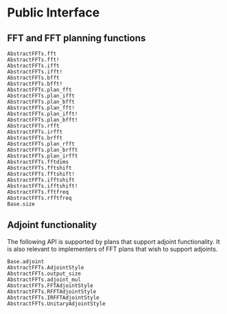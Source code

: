 # Public Interface

## FFT and FFT planning functions

```@docs
AbstractFFTs.fft
AbstractFFTs.fft!
AbstractFFTs.ifft
AbstractFFTs.ifft!
AbstractFFTs.bfft
AbstractFFTs.bfft!
AbstractFFTs.plan_fft
AbstractFFTs.plan_ifft
AbstractFFTs.plan_bfft
AbstractFFTs.plan_fft!
AbstractFFTs.plan_ifft!
AbstractFFTs.plan_bfft!
AbstractFFTs.rfft
AbstractFFTs.irfft
AbstractFFTs.brfft
AbstractFFTs.plan_rfft
AbstractFFTs.plan_brfft
AbstractFFTs.plan_irfft
AbstractFFTs.fftdims
AbstractFFTs.fftshift
AbstractFFTs.fftshift!
AbstractFFTs.ifftshift
AbstractFFTs.ifftshift!
AbstractFFTs.fftfreq
AbstractFFTs.rfftfreq
Base.size
```

## Adjoint functionality

The following API is supported by plans that support adjoint functionality.
It is also relevant to implementers of FFT plans that wish to support adjoints.
```@docs
Base.adjoint
AbstractFFTs.AdjointStyle
AbstractFFTs.output_size
AbstractFFTs.adjoint_mul
AbstractFFTs.FFTAdjointStyle
AbstractFFTs.RFFTAdjointStyle
AbstractFFTs.IRFFTAdjointStyle
AbstractFFTs.UnitaryAdjointStyle
```
